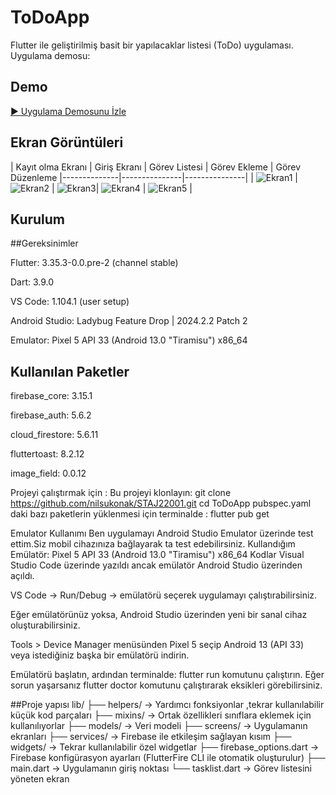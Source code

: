 # ToDoApp

Flutter ile geliştirilmiş basit bir yapılacaklar listesi (ToDo) uygulaması.
Uygulama demosu:
## Demo
[▶ Uygulama Demosunu İzle](demo.mp4)

## Ekran Görüntüleri

| Kayıt olma Ekranı | Giriş Ekranı | Görev Listesi | Görev Ekleme | Görev Düzenleme 
|--------------|---------------|---------------|
| ![Ekran1](screenshots/1..png) | ![Ekran2](screenshots/2..png) | ![Ekran3](screenshots/3..png)| ![Ekran4](screenshots/4..png) | ![Ekran5](screenshots/5..png)  |

## Kurulum

##Gereksinimler 

Flutter: 3.35.3-0.0.pre-2 (channel stable)

Dart: 3.9.0

VS Code: 1.104.1 (user setup)

Android Studio: Ladybug Feature Drop | 2024.2.2 Patch 2

Emulator: Pixel 5 API 33 (Android 13.0 "Tiramisu") x86_64



## Kullanılan Paketler

firebase_core: 3.15.1

firebase_auth: 5.6.2

cloud_firestore: 5.6.11

fluttertoast: 8.2.12

image_field: 0.0.12


Projeyi çalıştırmak için :
 Bu projeyi klonlayın:
   git clone https://github.com/nilsukonak/STAJ22001.git
   cd ToDoApp
 pubspec.yaml daki  bazı paketlerin yüklenmesi için terminalde :
 flutter pub get

Emulator Kullanımı 
Ben uygulamayı Android Studio Emulator üzerinde test ettim.Siz mobil cihazınıza bağlayarak ta test edebilirsiniz.
Kullandığım Emülatör: Pixel 5 API 33 (Android 13.0 "Tiramisu") x86_64
Kodlar Visual Studio Code üzerinde yazıldı ancak emülatör Android Studio üzerinden açıldı.

VS Code → Run/Debug → emülatörü seçerek uygulamayı çalıştırabilirsiniz.

Eğer emülatörünüz yoksa, Android Studio üzerinden yeni bir sanal cihaz oluşturabilirsiniz.

Tools > Device Manager menüsünden Pixel 5 seçip Android 13 (API 33) veya istediğiniz başka bir emülatörü  indirin.

Emülatörü başlatın, ardından terminalde:
flutter run 
komutunu çalıştırın. 
Eğer sorun yaşarsanız flutter doctor komutunu çalıştırarak eksikleri görebilirsiniz.

##Proje yapısı
lib/
├── helpers/ → Yardımcı fonksiyonlar ,tekrar kullanılabilir küçük kod parçaları
├── mixins/ → Ortak özellikleri sınıflara eklemek için kullanılıyorlar
├── models/ → Veri modeli
├── screens/ → Uygulamanın ekranları
├── services/ → Firebase ile etkileşim sağlayan kısım 
├── widgets/ → Tekrar kullanılabilir özel widgetlar
├── firebase_options.dart → Firebase konfigürasyon ayarları (FlutterFire CLI ile otomatik oluşturulur)
├── main.dart → Uygulamanın giriş noktası
└── tasklist.dart → Görev listesini yöneten ekran



